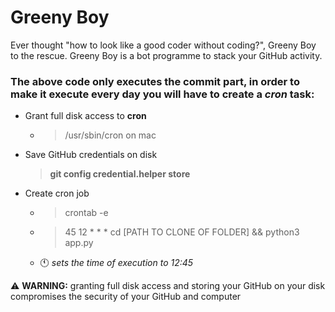 # Greeny Boy
Ever thought "how to look like a good coder without coding?", Greeny Boy to the rescue. 
Greeny Boy is a bot programme to stack your GitHub activity.

### The above code only executes the commit part, in order to make it execute every day you will have to create a *cron* task:
- Grant full disk access to **cron** 
  - > /usr/sbin/cron on mac
- Save GitHub credentials on disk 

  > **git config credential.helper store**
- Create cron job
    - > crontab -e
    - > 45 12 * * * cd [PATH TO CLONE OF FOLDER] && python3 app.py  
    - 🕚 *sets the time of execution to 12:45*


⚠️ **WARNING:** granting full disk access and storing your GitHub on your disk compromises the security of your GitHub and computer



